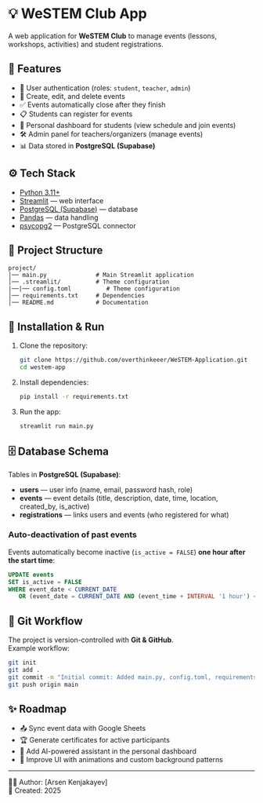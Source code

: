 # 💡 WeSTEM Club App

A web application for **WeSTEM Club** to manage events (lessons, workshops, activities) and student registrations.

## 🚀 Features
- 🔑 User authentication (roles: `student`, `teacher`, `admin`)
- 📅 Create, edit, and delete events
- ✅ Events automatically close after they finish
- 📋 Students can register for events
- 👤 Personal dashboard for students (view schedule and join events)
- 🛠 Admin panel for teachers/organizers (manage events)
- 📊 Data stored in **PostgreSQL (Supabase)**

## ⚙️ Tech Stack
- [Python 3.11+](https://www.python.org/)  
- [Streamlit](https://streamlit.io/) — web interface  
- [PostgreSQL (Supabase)](https://supabase.com/) — database  
- [Pandas](https://pandas.pydata.org/) — data handling  
- [psycopg2](https://www.psycopg.org/) — PostgreSQL connector  

## 📂 Project Structure
```
project/
│── main.py              # Main Streamlit application
│── .streamlit/          # Theme configuration
|──|── config.toml          # Theme configuration
│── requirements.txt     # Dependencies
│── README.md            # Documentation
```

## 🔑 Installation & Run
1. Clone the repository:
   ```bash
   git clone https://github.com/overthinkeeer/WeSTEM-Application.git
   cd westem-app
   ```

2. Install dependencies:
   ```bash
   pip install -r requirements.txt
   ```

3. Run the app:
   ```bash
   streamlit run main.py
   ```

## 🗄️ Database Schema
Tables in **PostgreSQL (Supabase)**:

- **users** — user info (name, email, password hash, role)  
- **events** — event details (title, description, date, time, location, created_by, is_active)  
- **registrations** — links users and events (who registered for what)  

### Auto-deactivation of past events
Events automatically become inactive (`is_active = FALSE`) **one hour after the start time**:
```sql
UPDATE events
SET is_active = FALSE
WHERE event_date < CURRENT_DATE
   OR (event_date = CURRENT_DATE AND (event_time + INTERVAL '1 hour') < CURRENT_TIME);
```

## 🔄 Git Workflow
The project is version-controlled with **Git & GitHub**.  
Example workflow:
```bash
git init
git add .
git commit -m "Initial commit: Added main.py, config.toml, requirements.txt"
git push origin main
```

## ✨ Roadmap
- 📤 Sync event data with Google Sheets  
- 🏆 Generate certificates for active participants  
- 💬 Add AI-powered assistant in the personal dashboard  
- 🎨 Improve UI with animations and custom background patterns  

---

👨‍💻 Author: [Arsen Kenjakayev]  
📅 Created: 2025  

